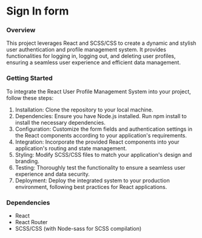 # Sign In form 

### Overview
This project leverages React and SCSS/CSS to create a dynamic and stylish user authentication and profile management system. It provides functionalities for logging in, logging out, and deleting user profiles, ensuring a seamless user experience and efficient data management.

### Getting Started
To integrate the React User Profile Management System into your project, follow these steps:

1. Installation: Clone the repository to your local machine.
2. Dependencies: Ensure you have Node.js installed. Run npm install to install the necessary dependencies.
3. Configuration: Customize the form fields and authentication settings in the React components according to your application's requirements.
4. Integration: Incorporate the provided React components into your application's routing and state management.
5. Styling: Modify SCSS/CSS files to match your application's design and branding.
6. Testing: Thoroughly test the functionality to ensure a seamless user experience and data security.
7. Deployment: Deploy the integrated system to your production environment, following best practices for React applications.

### Dependencies
- React
- React Router 
- SCSS/CSS (with Node-sass for SCSS compilation)
